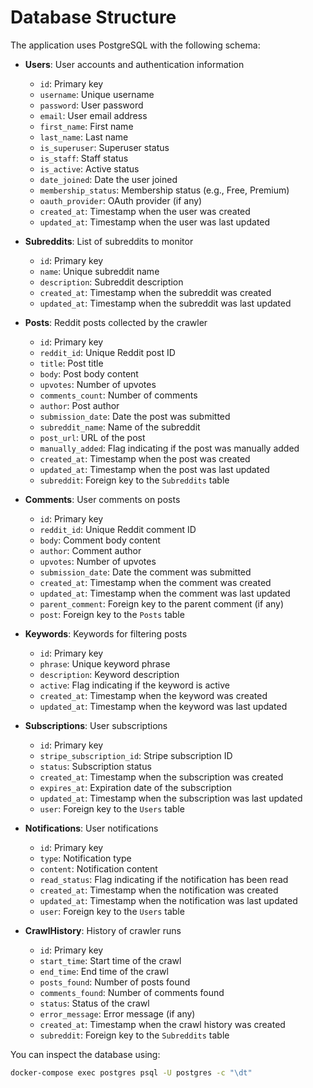# Database Structure

The application uses PostgreSQL with the following schema:

- **Users**: User accounts and authentication information
    - `id`: Primary key
    - `username`: Unique username
    - `password`: User password
    - `email`: User email address
    - `first_name`: First name
    - `last_name`: Last name
    - `is_superuser`: Superuser status
    - `is_staff`: Staff status
    - `is_active`: Active status
    - `date_joined`: Date the user joined
    - `membership_status`: Membership status (e.g., Free, Premium)
    - `oauth_provider`: OAuth provider (if any)
    - `created_at`: Timestamp when the user was created
    - `updated_at`: Timestamp when the user was last updated

- **Subreddits**: List of subreddits to monitor
    - `id`: Primary key
    - `name`: Unique subreddit name
    - `description`: Subreddit description
    - `created_at`: Timestamp when the subreddit was created
    - `updated_at`: Timestamp when the subreddit was last updated

- **Posts**: Reddit posts collected by the crawler
    - `id`: Primary key
    - `reddit_id`: Unique Reddit post ID
    - `title`: Post title
    - `body`: Post body content
    - `upvotes`: Number of upvotes
    - `comments_count`: Number of comments
    - `author`: Post author
    - `submission_date`: Date the post was submitted
    - `subreddit_name`: Name of the subreddit
    - `post_url`: URL of the post
    - `manually_added`: Flag indicating if the post was manually added
    - `created_at`: Timestamp when the post was created
    - `updated_at`: Timestamp when the post was last updated
    - `subreddit`: Foreign key to the `Subreddits` table

- **Comments**: User comments on posts
    - `id`: Primary key
    - `reddit_id`: Unique Reddit comment ID
    - `body`: Comment body content
    - `author`: Comment author
    - `upvotes`: Number of upvotes
    - `submission_date`: Date the comment was submitted
    - `created_at`: Timestamp when the comment was created
    - `updated_at`: Timestamp when the comment was last updated
    - `parent_comment`: Foreign key to the parent comment (if any)
    - `post`: Foreign key to the `Posts` table

- **Keywords**: Keywords for filtering posts
    - `id`: Primary key
    - `phrase`: Unique keyword phrase
    - `description`: Keyword description
    - `active`: Flag indicating if the keyword is active
    - `created_at`: Timestamp when the keyword was created
    - `updated_at`: Timestamp when the keyword was last updated

- **Subscriptions**: User subscriptions
    - `id`: Primary key
    - `stripe_subscription_id`: Stripe subscription ID
    - `status`: Subscription status
    - `created_at`: Timestamp when the subscription was created
    - `expires_at`: Expiration date of the subscription
    - `updated_at`: Timestamp when the subscription was last updated
    - `user`: Foreign key to the `Users` table

- **Notifications**: User notifications
    - `id`: Primary key
    - `type`: Notification type
    - `content`: Notification content
    - `read_status`: Flag indicating if the notification has been read
    - `created_at`: Timestamp when the notification was created
    - `updated_at`: Timestamp when the notification was last updated
    - `user`: Foreign key to the `Users` table

- **CrawlHistory**: History of crawler runs
    - `id`: Primary key
    - `start_time`: Start time of the crawl
    - `end_time`: End time of the crawl
    - `posts_found`: Number of posts found
    - `comments_found`: Number of comments found
    - `status`: Status of the crawl
    - `error_message`: Error message (if any)
    - `created_at`: Timestamp when the crawl history was created
    - `subreddit`: Foreign key to the `Subreddits` table

You can inspect the database using:
```bash
docker-compose exec postgres psql -U postgres -c "\dt"
```
